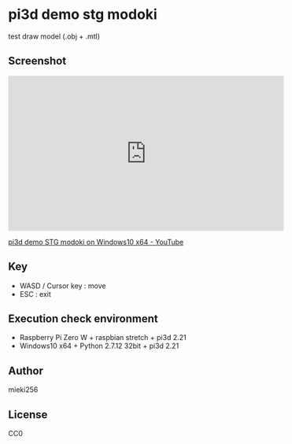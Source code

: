 <!-- -*- encoding: utf-8 -*- -->

pi3d demo stg modoki
====================

test draw model (.obj + .mtl)

Screenshot
----------

<iframe width="560" height="315" src="https://www.youtube.com/embed/uFN7cQmDUcA" frameborder="0" allowfullscreen></iframe>

[pi3d demo STG modoki on Windows10 x64 - YouTube](https://youtu.be/uFN7cQmDUcA)


Key
---

- WASD / Cursor key : move
- ESC : exit

Execution check environment
---------------------------

- Raspberry Pi Zero W + raspbian stretch + pi3d 2.21
- Windows10 x64 + Python 2.7.12 32bit + pi3d 2.21

Author
------

mieki256


License
-------

CC0
